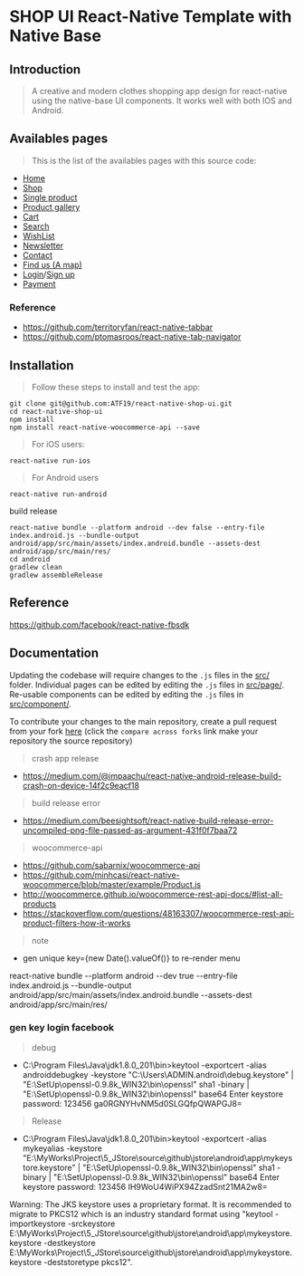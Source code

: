 # SHOP UI React-Native Template with Native Base

## Introduction

> A creative and modern clothes shopping app design for react-native using the native-base UI components.
It works well with both IOS and Android.


## Availables pages

> This is the list of the availables pages with this source code:
* [Home](./src/page/Home.js)
* [Shop](./src/page/Category.js)
* [Single product](./src/page/Product.js)
* [Product gallery](./src/page/ImageGallery.js)
* [Cart](./src/page/Cart.js)
* [Search](./src/page/Search.js)
* [WishList](./src/page/WishList.js)
* [Newsletter](./src/page/Newsletter.js)
* [Contact](./src/page/Contact.js)
* [Find us (A map)](./src/page/Map.js)
* [Login](./src/page/Login.js)/[Sign up](./src/page/Signup.js)
* [Payment](./src/page/Checkout.js)

### Reference
* https://github.com/territoryfan/react-native-tabbar
* https://github.com/ptomasroos/react-native-tab-navigator


## Installation

> Follow these steps to install and test the app:

```
git clone git@github.com:ATF19/react-native-shop-ui.git
cd react-native-shop-ui
npm install
npm install react-native-woocommerce-api --save

```

> For iOS users:

```
react-native run-ios
```

> For Android users

```
react-native run-android
```
build release
```
react-native bundle --platform android --dev false --entry-file index.android.js --bundle-output android/app/src/main/assets/index.android.bundle --assets-dest android/app/src/main/res/
cd android
gradlew clean
gradlew assembleRelease
```


## Reference

https://github.com/facebook/react-native-fbsdk

## Documentation

Updating the codebase will require changes to the `.js` files in the [src/](./src/) folder. Individual pages can be edited by editing the `.js` files in [src/page/](./src/page/). Re-usable components can be edited by editing the `.js` files in [src/component/](./src/component/).

To contribute your changes to the main repository, create a pull request from your fork [here](https://github.com/ATF19/react-native-shop-ui/compare?expand=1) (click the `compare across forks` link make your repository the source repository)
> crash app release 
- https://medium.com/@impaachu/react-native-android-release-build-crash-on-device-14f2c9eacf18
> build release error
- https://medium.com/beesightsoft/react-native-build-release-error-uncompiled-png-file-passed-as-argument-431f0f7baa72

> woocommerce-api 
- https://github.com/sabarnix/woocommerce-api 
- https://github.com/minhcasi/react-native-woocommerce/blob/master/example/Product.js
- http://woocommerce.github.io/woocommerce-rest-api-docs/#list-all-products
- https://stackoverflow.com/questions/48163307/woocommerce-rest-api-product-filters-how-it-works

> note
- gen unique key={new Date().valueOf()} to re-render menu

react-native bundle --platform android --dev true --entry-file index.android.js --bundle-output android/app/src/main/assets/index.android.bundle --assets-dest android/app/src/main/res/

### gen key login facebook
> debug
- C:\Program Files\Java\jdk1.8.0_201\bin>keytool -exportcert -alias androiddebugkey -keystore "C:\Users\ADMIN\.android\debug.keystore" | "E:\SetUp\openssl-0.9.8k_WIN32\bin\openssl" sha1 -binary | "E:\SetUp\openssl-0.9.8k_WIN32\bin\openssl" base64
Enter keystore password:  123456
ga0RGNYHvNM5d0SLGQfpQWAPGJ8=

> Release
- C:\Program Files\Java\jdk1.8.0_201\bin>keytool -exportcert -alias mykeyalias -keystore "E:\MyWorks\Project\5_JStore\source\github\jstore\android\app\mykeystore.keystore" | "E:\SetUp\openssl-0.9.8k_WIN32\bin\openssl" sha1 -binary | "E:\SetUp\openssl-0.9.8k_WIN32\bin\openssl" base64
Enter keystore password:  123456
IH9WoU4WiPX94ZzadSnt21MA2w8=

Warning:
The JKS keystore uses a proprietary format. It is recommended to migrate to PKCS12 which is an industry standard format using "keytool -importkeystore -srckeystore E:\MyWorks\Project\5_JStore\source\github\jstore\android\app\mykeystore.keystore -destkeystore E:\MyWorks\Project\5_JStore\source\github\jstore\android\app\mykeystore.keystore -deststoretype pkcs12".
